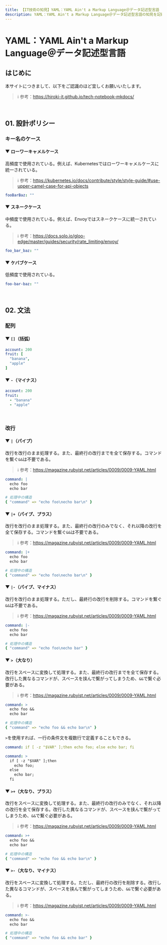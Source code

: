```yaml
---
title: 【IT技術の知見】YAML：YAML Ain't a Markup Language＠データ記述型言語
description: YAML：YAML Ain't a Markup Language＠データ記述型言語の知見を記録しています。
---
```


# YAML：YAML Ain't a Markup Language＠データ記述型言語

## はじめに

本サイトにつきまして、以下をご認識のほど宜しくお願いいたします。

> ℹ️ 参考：https://hiroki-it.github.io/tech-notebook-mkdocs/

<br>

## 01. 設計ポリシー

### キー名のケース

#### ▼ ローワーキャメルケース

高頻度で使用されている。例えば、Kubernetesではローワーキャメルケースに統一されている。

> ℹ️ 参考：https://kubernetes.io/docs/contribute/style/style-guide/#use-upper-camel-case-for-api-objects

```yaml
fooBarBaz: ""
```

#### ▼ スネークケース

中頻度で使用されている。例えば、Envoyではスネークケースに統一されている。

> ℹ️ 参考：https://docs.solo.io/gloo-edge/master/guides/security/rate_limiting/envoy/


```yaml
foo_bar_baz: ""
```

#### ▼ ケバブケース

低頻度で使用されている。

```yaml
foo-bar-baz: ""
```

<br>

## 02. 文法

### 配列

#### ▼ ```[]```（括弧）

```yaml
account: 200  
fruit: [
  "banana",
  "apple"
]
```

#### ▼ ```-```（マイナス）

```yaml
account: 200  
fruit:
  - "banana"
  - "apple"
```

<br>

### 改行

#### ▼ ```|```（パイプ）

改行を改行のまま処理する。また、最終行の改行までを全て保存する。コマンドを繋ぐ```&&```は不要である。

> ℹ️ 参考：https://magazine.rubyist.net/articles/0009/0009-YAML.html

```yaml
command: |
  echo foo
  echo bar
```

```yaml
# 処理中の構造
{ "command" => "echo foo\necho bar\n" }
```

#### ▼ ```|+```（パイプ、プラス）

改行を改行のまま処理する。また、最終行の改行のみでなく、それ以降の改行を全て保存する。コマンドを繋ぐ```&&```は不要である。

> ℹ️ 参考：https://magazine.rubyist.net/articles/0009/0009-YAML.html

```yaml
command: |+
  echo foo
  echo bar
```

```yaml
# 処理中の構造
{ "command" => "echo foo\necho bar\n" }
```

#### ▼ ```|-```（パイプ、マイナス）

改行を改行のまま処理する。ただし、最終行の改行を削除する。コマンドを繋ぐ```&&```は不要である。

> ℹ️ 参考：https://magazine.rubyist.net/articles/0009/0009-YAML.html

```yaml
command: |-
  echo foo
  echo bar
```

```yaml
# 処理中の構造
{ "command" => "echo foo\necho bar" }
```

#### ▼ ```>```（大なり）

改行をスペースに変換して処理する。また、最終行の改行までを全て保存する。改行した異なるコマンドが、スペースを挟んで繋がってしまうため、```&&```で繋ぐ必要がある。

> ℹ️ 参考：https://magazine.rubyist.net/articles/0009/0009-YAML.html

```yaml
command: >
  echo foo &&
  echo bar
```


```yaml
# 処理中の構造
{ "command" => "echo foo && echo bar\n" }
```

```>```を使用すれば、一行の条件文を複数行で定義することもできる。

```yaml
command: if [ -z "$VAR" ];then echo foo; else echo bar; fi
```

```yaml
command: >
  if [ -z "$VAR" ];then
    echo foo;
  else
    echo bar;
  fi
```

#### ▼ ```>+```（大なり、プラス）

改行をスペースに変換して処理する。また、最終行の改行のみでなく、それ以降の改行を全て保存する。改行した異なるコマンドが、スペースを挟んで繋がってしまうため、```&&```で繋ぐ必要がある。


> ℹ️ 参考：https://magazine.rubyist.net/articles/0009/0009-YAML.html

```yaml
command: >+
  echo foo &&
  echo bar
```

```yaml
# 処理中の構造
{ "command" => "echo foo && echo bar\n" }
```


#### ▼ ```>-```（大なり、マイナス）

改行をスペースに変換して処理する。ただし、最終行の改行を削除する。改行した異なるコマンドが、スペースを挟んで繋がってしまうため、```&&```で繋ぐ必要がある。

> ℹ️ 参考：https://magazine.rubyist.net/articles/0009/0009-YAML.html

```yaml
command: >-
  echo foo &&
  echo bar
```

```yaml
# 処理中の構造
{ "command" => "echo foo && echo bar" }
```


<br>
